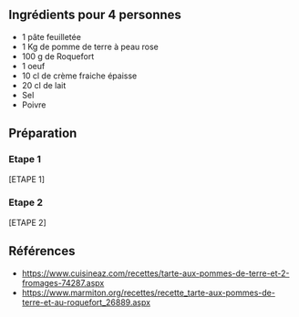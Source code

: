 ## Ingrédients pour 4 personnes

- 1 pâte feuilletée
- 1 Kg de pomme de terre à peau rose
- 100 g de Roquefort
- 1 oeuf
- 10 cl de crème fraiche épaisse
- 20 cl de lait
- Sel
- Poivre

## Préparation

### Etape 1

[ETAPE 1]

### Etape 2

[ETAPE 2]

## Références

- <https://www.cuisineaz.com/recettes/tarte-aux-pommes-de-terre-et-2-fromages-74287.aspx>
- <https://www.marmiton.org/recettes/recette_tarte-aux-pommes-de-terre-et-au-roquefort_26889.aspx>
